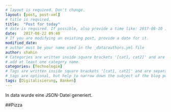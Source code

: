 ```yaml
---
# layout is required. Don't change.
layout: [post, post-xml]
# title is required.
title:  "Post for today"
# date is required. If possible, also provide a time like: 2017-08-10 10:25:00.
date:   2017-08-22 09:40
# If you are modifying an existing post, provide a date for it.
modified_date: 
# author must be your name used in the _data/authors.yml file
author: shahin
# Categories are written inside square brackets '[cat1, cat2]' and are separated by comma.
# add at least one category name.
categories: [Technologie]
# Tags are written inside square brackets '[cat1, cat2]' and are separated by comma.
# tags are optional, but help to narrow down the subject of the blog post
tags: [Digitalisierung, Banken]
---
```

In data wurde eine JSON-Datei generiert.

##Pizza

